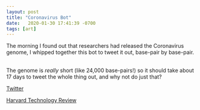 ```yaml
---
layout: post
title: "Coronavirus Bot"
date:   2020-01-30 17:41:39 -0700
tags: [art]
---
```

The morning I found out that researchers had released the Coronavirus genome, I whipped together this bot to tweet it out, base-pair by base-pair. <br><br> 

The genome is *really* short (like 24,000 base-pairs!) so it should take about 17 days to tweet the whole thing out, and why not do just that?

<a href="https://twitter.com/coronavirus_bot">Twitter</a>

<a href="https://harvardtechnologyreview.com/2020/05/17/covid-19-art/">Harvard Technology Review</a>